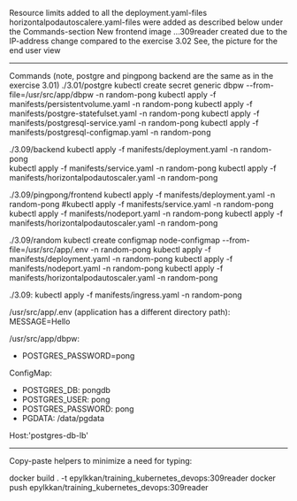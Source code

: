 
Resource limits added to all the deployment.yaml-files
horizontalpodautoscalere.yaml-files were added as described below under the Commands-section
New frontend image ...309reader created due to the IP-address change compared to the exercise 3.02
See, the picture for the end user view

----------------

Commands (note, postgre and pingpong backend are the same as in the exercise 3.01)
./3.01/postgre
kubectl create secret generic dbpw --from-file=/usr/src/app/dbpw -n random-pong
kubectl apply -f manifests/persistentvolume.yaml -n random-pong
kubectl apply -f manifests/postgre-statefulset.yaml -n random-pong
kubectl apply -f manifests/postgresql-service.yaml -n random-pong
kubectl apply -f manifests/postgresql-configmap.yaml -n random-pong

./3.09/backend
kubectl apply -f manifests/deployment.yaml -n random-pong  
kubectl apply -f manifests/service.yaml -n random-pong
kubectl apply -f manifests/horizontalpodautoscaler.yaml -n random-pong

./3.09/pingpong/frontend
kubectl apply -f manifests/deployment.yaml -n random-pong
#kubectl apply -f manifests/service.yaml -n random-pong
kubectl apply -f manifests/nodeport.yaml -n random-pong
kubectl apply -f manifests/horizontalpodautoscaler.yaml -n random-pong

./3.09/random 
kubectl create configmap node-configmap --from-file=/usr/src/app/.env -n random-pong
kubectl apply -f manifests/deployment.yaml -n random-pong
kubectl apply -f manifests/nodeport.yaml -n random-pong
kubectl apply -f manifests/horizontalpodautoscaler.yaml -n random-pong

./3.09:
kubectl apply -f manifests/ingress.yaml -n random-pong

/usr/src/app/.env  (application has a different directory path):
MESSAGE=Hello

/usr/src/app/dbpw: 
- POSTGRES_PASSWORD=pong

ConfigMap: 
- POSTGRES_DB: pongdb
- POSTGRES_USER: pong
- POSTGRES_PASSWORD: pong
- PGDATA: /data/pgdata

Host:'postgres-db-lb'  

----------------

Copy-paste helpers to minimize a need for typing:

docker build . -t epylkkan/training_kubernetes_devops:309reader
docker push epylkkan/training_kubernetes_devops:309reader




